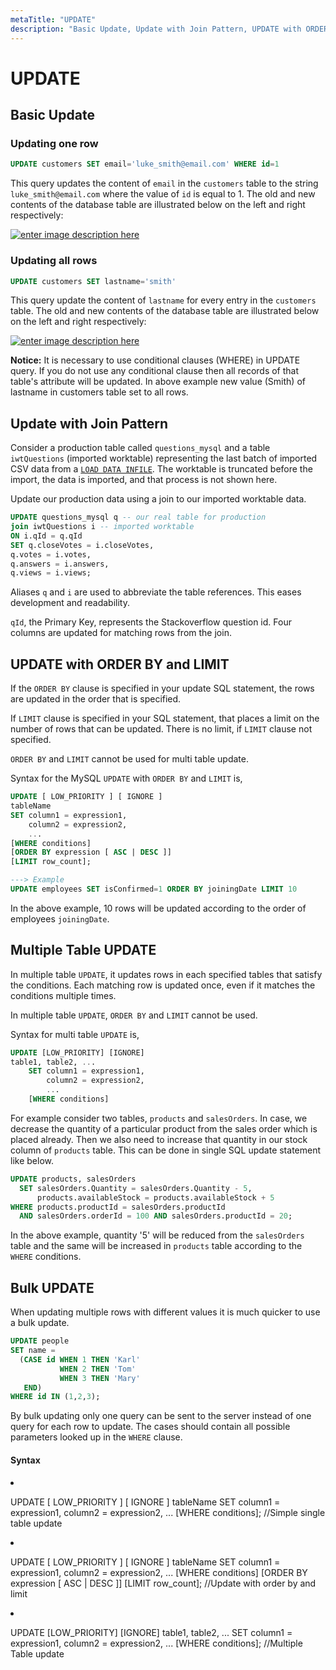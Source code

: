 ```yaml
---
metaTitle: "UPDATE"
description: "Basic Update, Update with Join Pattern, UPDATE with ORDER BY and LIMIT, Multiple Table UPDATE, Bulk UPDATE"
---
```


# UPDATE



## Basic Update


### Updating **one** row

```sql
UPDATE customers SET email='luke_smith@email.com' WHERE id=1

```

This query updates the content of `email` in the `customers` table to the string `luke_smith@email.com` where the value of `id` is equal to 1. The old and new contents of the database table are illustrated below on the left and right respectively:

[<img src="http://i.stack.imgur.com/IeWcs.png" alt="enter image description here" />](http://i.stack.imgur.com/IeWcs.png)

### Updating **all** rows

```sql
UPDATE customers SET lastname='smith'

```

This query update the content of `lastname` for every entry  in the `customers` table. The old and new contents of the database table are illustrated below on the left and right respectively:

[<img src="http://i.stack.imgur.com/jUYMk.png" alt="enter image description here" />](http://i.stack.imgur.com/jUYMk.png)

**Notice:** It is necessary to use conditional clauses (WHERE) in UPDATE query. If you do not use any conditional clause then all records of that table's attribute will be updated. In above example new value (Smith) of lastname in customers table set to all rows.



## Update with Join Pattern


Consider a production table called `questions_mysql` and a table `iwtQuestions` (imported worktable) representing the last batch of imported CSV data from a [`LOAD DATA INFILE`](http://dev.mysql.com/doc/refman/5.7/en/load-data.html). The worktable is truncated before the import, the data is imported, and that process is not shown here.

Update our production data using a join to our imported worktable data.

```sql
UPDATE questions_mysql q -- our real table for production 
join iwtQuestions i -- imported worktable 
ON i.qId = q.qId
SET q.closeVotes = i.closeVotes,
q.votes = i.votes, 
q.answers = i.answers, 
q.views = i.views;

```

Aliases `q` and `i` are used to abbreviate the table references. This eases development and readability.

`qId`, the Primary Key, represents the Stackoverflow question id. Four columns are updated for matching rows from the join.



## UPDATE with ORDER BY and LIMIT


If the `ORDER BY` clause is specified in your update SQL statement, the rows are updated in the order that is specified.

If `LIMIT` clause is specified in your SQL statement, that places a limit on the number of rows that can be updated. There is no limit, if `LIMIT` clause not specified.

`ORDER BY` and `LIMIT` cannot be used for multi table update.

Syntax for the MySQL `UPDATE` with `ORDER BY` and `LIMIT` is,

```sql
UPDATE [ LOW_PRIORITY ] [ IGNORE ]
tableName
SET column1 = expression1,
    column2 = expression2,
    ...
[WHERE conditions]
[ORDER BY expression [ ASC | DESC ]]
[LIMIT row_count];

---> Example
UPDATE employees SET isConfirmed=1 ORDER BY joiningDate LIMIT 10

```

In the above example, 10 rows will be updated according to the order of employees `joiningDate`.



## Multiple Table UPDATE


In multiple table `UPDATE`, it updates rows in each specified tables that satisfy the conditions. Each matching row is updated once, even if it matches the conditions multiple times.

In multiple table `UPDATE`, `ORDER BY` and `LIMIT` cannot be used.

Syntax for multi table `UPDATE` is,

```sql
UPDATE [LOW_PRIORITY] [IGNORE] 
table1, table2, ...
    SET column1 = expression1,
        column2 = expression2,
        ...
    [WHERE conditions]

```

For example consider two tables, `products` and `salesOrders`. In case, we decrease the quantity of a particular product from the sales order which is placed already. Then we also need to increase that quantity in our stock column of `products` table. This can be done in single SQL update statement like below.

```sql
UPDATE products, salesOrders
  SET salesOrders.Quantity = salesOrders.Quantity - 5, 
      products.availableStock = products.availableStock + 5
WHERE products.productId = salesOrders.productId
  AND salesOrders.orderId = 100 AND salesOrders.productId = 20;

```

In the above example, quantity '5' will be reduced from the `salesOrders` table and the same will be increased in `products` table according to the `WHERE` conditions.



## Bulk UPDATE


When updating multiple rows with different values it is much quicker to use a bulk update.

```sql
UPDATE people 
SET name = 
  (CASE id WHEN 1 THEN 'Karl'
           WHEN 2 THEN 'Tom'
           WHEN 3 THEN 'Mary'
   END)
WHERE id IN (1,2,3);

```

By bulk updating only one query can be sent to the server instead of one query for each row to update. The cases should contain all possible parameters looked up in the `WHERE` clause.



#### Syntax


<li>
<p>UPDATE [ LOW_PRIORITY ] [ IGNORE ]
tableName
SET column1 = expression1,
column2 = expression2,
...
[WHERE conditions];  //Simple single table update</p>
</li>
<li>
<p>UPDATE [ LOW_PRIORITY ] [ IGNORE ]
tableName
SET column1 = expression1,
column2 = expression2,
...
[WHERE conditions]
[ORDER BY expression [ ASC | DESC ]]
[LIMIT row_count];  //Update with order by and limit</p>
</li>
<li>
<p>UPDATE [LOW_PRIORITY] [IGNORE]
table1, table2, ...
SET column1 = expression1,
column2 = expression2,
...
[WHERE conditions];  //Multiple Table update</p>
</li>

